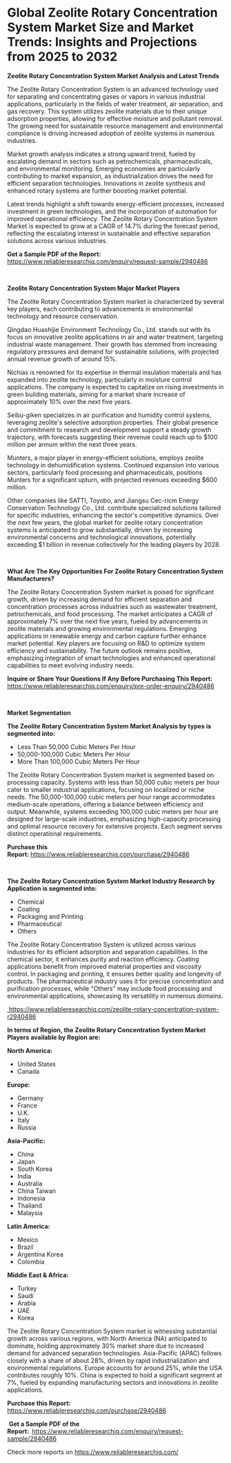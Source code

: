 <p><h1>Global Zeolite Rotary Concentration System Market Size and Market Trends: Insights and Projections from 2025 to 2032</h1></p><p><strong>Zeolite Rotary Concentration System Market Analysis and Latest Trends</strong></p>
<p><p>The Zeolite Rotary Concentration System is an advanced technology used for separating and concentrating gases or vapors in various industrial applications, particularly in the fields of water treatment, air separation, and gas recovery. This system utilizes zeolite materials due to their unique adsorption properties, allowing for effective moisture and pollutant removal. The growing need for sustainable resource management and environmental compliance is driving increased adoption of zeolite systems in numerous industries.</p><p>Market growth analysis indicates a strong upward trend, fueled by escalating demand in sectors such as petrochemicals, pharmaceuticals, and environmental monitoring. Emerging economies are particularly contributing to market expansion, as industrialization drives the need for efficient separation technologies. Innovations in zeolite synthesis and enhanced rotary systems are further boosting market potential.</p><p>Latest trends highlight a shift towards energy-efficient processes, increased investment in green technologies, and the incorporation of automation for improved operational efficiency. The Zeolite Rotary Concentration System Market is expected to grow at a CAGR of 14.7% during the forecast period, reflecting the escalating interest in sustainable and effective separation solutions across various industries.</p></p>
<p><strong>Get a Sample PDF of the Report:&nbsp;</strong> <a href="https://www.reliableresearchiq.com/enquiry/request-sample/2940486?utm_campaign=2883&utm_medium=2&utm_source=Github&utm_content=ia&utm_term=15032025&utm_id=zeolite-rotary-concentration-system">https://www.reliableresearchiq.com/enquiry/request-sample/2940486</a></p>
<p>&nbsp;</p>
<p><strong>Zeolite Rotary Concentration System Major Market Players</strong></p>
<p><p>The Zeolite Rotary Concentration System market is characterized by several key players, each contributing to advancements in environmental technology and resource conservation. </p><p>Qingdao Huashijie Environment Technology Co., Ltd. stands out with its focus on innovative zeolite applications in air and water treatment, targeting industrial waste management. Their growth has stemmed from increasing regulatory pressures and demand for sustainable solutions, with projected annual revenue growth of around 15%.</p><p>Nichias is renowned for its expertise in thermal insulation materials and has expanded into zeolite technology, particularly in moisture control applications. The company is expected to capitalize on rising investments in green building materials, aiming for a market share increase of approximately 10% over the next five years.</p><p>Seibu-giken specializes in air purification and humidity control systems, leveraging zeolite's selective adsorption properties. Their global presence and commitment to research and development support a steady growth trajectory, with forecasts suggesting their revenue could reach up to $100 million per annum within the next three years.</p><p>Munters, a major player in energy-efficient solutions, employs zeolite technology in dehumidification systems. Continued expansion into various sectors, particularly food processing and pharmaceuticals, positions Munters for a significant upturn, with projected revenues exceeding $600 million.</p><p>Other companies like SATTI, Toyobo, and Jiangsu Cec-ricm Energy Conservation Technology Co., Ltd. contribute specialized solutions tailored for specific industries, enhancing the sector's competitive dynamics. Over the next few years, the global market for zeolite rotary concentration systems is anticipated to grow substantially, driven by increasing environmental concerns and technological innovations, potentially exceeding $1 billion in revenue collectively for the leading players by 2028.</p></p>
<p>&nbsp;</p>
<p><strong>What Are The Key Opportunities For Zeolite Rotary Concentration System Manufacturers?</strong></p>
<p><p>The Zeolite Rotary Concentration System market is poised for significant growth, driven by increasing demand for efficient separation and concentration processes across industries such as wastewater treatment, petrochemicals, and food processing. The market anticipates a CAGR of approximately 7% over the next five years, fueled by advancements in zeolite materials and growing environmental regulations. Emerging applications in renewable energy and carbon capture further enhance market potential. Key players are focusing on R&D to optimize system efficiency and sustainability. The future outlook remains positive, emphasizing integration of smart technologies and enhanced operational capabilities to meet evolving industry needs.</p></p>
<p><strong>Inquire or Share Your Questions If Any Before Purchasing This Report:</strong> <a href="https://www.reliableresearchiq.com/enquiry/pre-order-enquiry/2940486?utm_campaign=2883&utm_medium=2&utm_source=Github&utm_content=ia&utm_term=15032025&utm_id=zeolite-rotary-concentration-system">https://www.reliableresearchiq.com/enquiry/pre-order-enquiry/2940486</a></p>
<p>&nbsp;</p>
<p><strong>Market Segmentation</strong></p>
<p><strong>The Zeolite Rotary Concentration System Market Analysis by types is segmented into:</strong></p>
<p><ul><li>Less Than 50,000 Cubic Meters Per Hour</li><li>50,000-100,000 Cubic Meters Per Hour</li><li>More Than 100,000 Cubic Meters Per Hour</li></ul></p>
<p><p>The Zeolite Rotary Concentration System market is segmented based on processing capacity. Systems with less than 50,000 cubic meters per hour cater to smaller industrial applications, focusing on localized or niche needs. The 50,000-100,000 cubic meters per hour range accommodates medium-scale operations, offering a balance between efficiency and output. Meanwhile, systems exceeding 100,000 cubic meters per hour are designed for large-scale industries, emphasizing high-capacity processing and optimal resource recovery for extensive projects. Each segment serves distinct operational requirements.</p></p>
<p><strong>Purchase this Report:&nbsp;</strong><a href="https://www.reliableresearchiq.com/purchase/2940486?utm_campaign=2883&utm_medium=2&utm_source=Github&utm_content=ia&utm_term=15032025&utm_id=zeolite-rotary-concentration-system">https://www.reliableresearchiq.com/purchase/2940486</a></p>
<p>&nbsp;</p>
<p><strong>The Zeolite Rotary Concentration System Market Industry Research by Application is segmented into:</strong></p>
<p><ul><li>Chemical</li><li>Coating</li><li>Packaging and Printing</li><li>Pharmaceutical</li><li>Others</li></ul></p>
<p><p>The Zeolite Rotary Concentration System is utilized across various industries for its efficient adsorption and separation capabilities. In the chemical sector, it enhances purity and reaction efficiency. Coating applications benefit from improved material properties and viscosity control. In packaging and printing, it ensures better quality and longevity of products. The pharmaceutical industry uses it for precise concentration and purification processes, while "Others" may include food processing and environmental applications, showcasing its versatility in numerous domains.</p></p>
<p><a href="https://www.reliableresearchiq.com/zeolite-rotary-concentration-system-r2940486?utm_campaign=2883&utm_medium=2&utm_source=Github&utm_content=ia&utm_term=15032025&utm_id=zeolite-rotary-concentration-system">&nbsp;https://www.reliableresearchiq.com/zeolite-rotary-concentration-system-r2940486</a></p>
<p><strong>In terms of Region, the Zeolite Rotary Concentration System Market Players available by Region are:</strong></p>
<p>
    <p> <strong> North America: </strong>
        <ul>
            <li>United States</li>
            <li>Canada</li>
        </ul>
        </p> 
    <p> <strong> Europe: </strong>
        <ul>
            <li>Germany</li>
            <li>France</li>
            <li>U.K.</li>
            <li>Italy</li>
            <li>Russia</li>
        </ul>
        </p> 
    <p> <strong> Asia-Pacific: </strong>
        <ul>
            <li>China</li>
            <li>Japan</li>
            <li>South Korea</li>
            <li>India</li>
            <li>Australia</li>
            <li>China Taiwan</li>
            <li>Indonesia</li>
            <li>Thailand</li>
            <li>Malaysia</li>
        </ul>
        </p> 
    <p> <strong> Latin America: </strong>
        <ul>
            <li>Mexico</li>
            <li>Brazil</li>
            <li>Argentina Korea</li>
            <li>Colombia</li>
        </ul>
        </p> 
    <p> <strong> Middle East & Africa: </strong>
        <ul>
            <li>Turkey</li>
            <li>Saudi</li>
            <li>Arabia</li>
            <li>UAE</li>
            <li>Korea</li>
        </ul>
    </p>
    </p>
<p><p>The Zeolite Rotary Concentration System market is witnessing substantial growth across various regions, with North America (NA) anticipated to dominate, holding approximately 30% market share due to increased demand for advanced separation technologies. Asia-Pacific (APAC) follows closely with a share of about 28%, driven by rapid industrialization and environmental regulations. Europe accounts for around 25%, while the USA contributes roughly 10%. China is expected to hold a significant segment at 7%, fueled by expanding manufacturing sectors and innovations in zeolite applications.</p></p>
<p><strong>Purchase this Report: </strong><a href="https://www.reliableresearchiq.com/purchase/2940486?utm_campaign=2883&utm_medium=2&utm_source=Github&utm_content=ia&utm_term=15032025&utm_id=zeolite-rotary-concentration-system">https://www.reliableresearchiq.com/purchase/2940486</a></p>
<p>&nbsp;<strong>Get a Sample PDF of the Report:&nbsp;&nbsp;</strong><a href="https://www.reliableresearchiq.com/enquiry/request-sample/2940486?utm_campaign=2883&utm_medium=2&utm_source=Github&utm_content=ia&utm_term=15032025&utm_id=zeolite-rotary-concentration-system">https://www.reliableresearchiq.com/enquiry/request-sample/2940486</a></p>
<p><strong></strong></p>
<p>Check more reports on <a href="https://www.reliableresearchiq.com/?utm_campaign=2883&utm_medium=2&utm_source=Github&utm_content=ia&utm_term=15032025&utm_id=zeolite-rotary-concentration-system">https://www.reliableresearchiq.com/</a></p>